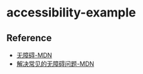 # accessibility-example


## Reference
- [无障碍-MDN](https://developer.mozilla.org/zh-CN/docs/Learn/Accessibility)
- [解决常见的无障碍问题-MDN](https://developer.mozilla.org/zh-CN/docs/Learn/Tools_and_testing/Cross_browser_testing/Accessibility)